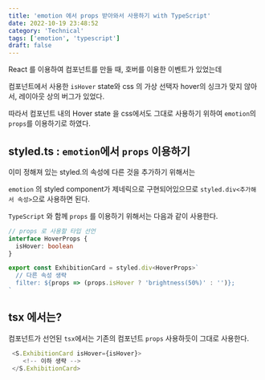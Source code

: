 ```yaml
---
title: 'emotion 에서 props 받아와서 사용하기 with TypeScript'
date: 2022-10-19 23:48:52
category: 'Technical'
tags: ['emotion', 'typescript']
draft: false
---
```


React 를 이용하여 컴포넌트를 만들 때, 호버를 이용한 이벤트가 있었는데

컴포넌트에서 사용한 `isHover` state와 css 의 가상 선택자 hover의 싱크가 맞지 않아서, 레이아웃 상의 버그가 있었다.

따라서 컴포넌트 내의 Hover state 을 css에서도 그대로 사용하기 위하여 `emotion`의 `props`를 이용하기로 하였다.

## styled.ts : `emotion`에서 `props` 이용하기

이미 정해져 있는 styled.의 속성에 다른 것을 추가하기 위해서는

`emotion` 의 styled component가 제네릭으로 구현되어있으므로 `styled.div<추가해서 속성>`으로 사용하면 된다.

`TypeScript` 와 함께 `props` 를 이용하기 위해서는 다음과 같이 사용한다.

```typescript
// props 로 사용할 타입 선언
interface HoverProps {
  isHover: boolean
}

export const ExhibitionCard = styled.div<HoverProps>`
  // 다른 속성 생략
  filter: ${props => (props.isHover ? 'brightness(50%)' : '')};
`
```

## tsx 에서는?

컴포넌트가 선언된 `tsx`에서는 기존의 컴포넌트 `props` 사용하듯이 그대로 사용한다.

```typescript
 <S.ExhibitionCard isHover={isHover}>
 	<!-- 이하 생략 -->
 </S.ExhibitionCard>
```
